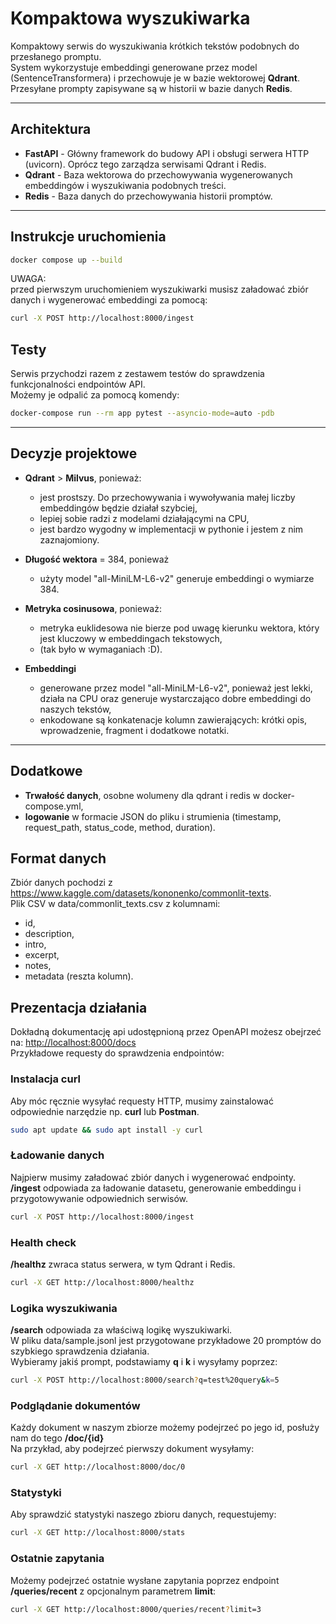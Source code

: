 # Kompaktowa wyszukiwarka

Kompaktowy serwis do wyszukiwania krótkich tekstów podobnych do przesłanego promptu.  
System wykorzystuje embeddingi generowane przez model (SentenceTransformera) i przechowuje je w bazie wektorowej **Qdrant**.  
Przesyłane prompty zapisywane są w historii w bazie danych **Redis**.  

---

## Architektura

- **FastAPI** - Główny framework do budowy API i obsługi serwera HTTP (uvicorn). Oprócz tego zarządza serwisami Qdrant i Redis.
- **Qdrant** - Baza wektorowa do przechowywania wygenerowanych embeddingów i wyszukiwania podobnych treści.
- **Redis** - Baza danych do przechowywania historii promptów.

---

## Instrukcje uruchomienia

```bash
docker compose up --build
```

UWAGA:  
przed pierwszym uruchomieniem wyszukiwarki musisz załadować zbiór danych i wygenerować embeddingi za pomocą:
```bash
curl -X POST http://localhost:8000/ingest
```

## Testy

Serwis przychodzi razem z zestawem testów do sprawdzenia funkcjonalności endpointów API.  
Możemy je odpalić za pomocą komendy:
```bash
docker-compose run --rm app pytest --asyncio-mode=auto -pdb
```

---

## Decyzje projektowe

- **Qdrant** > **Milvus**, ponieważ:
    - jest prostszy. Do przechowywania i wywoływania małej liczby embeddingów będzie działał szybciej,
    - lepiej sobie radzi z modelami działającymi na CPU,
    - jest bardzo wygodny w implementacji w pythonie i jestem z nim zaznajomiony.

- **Długość wektora** = 384, ponieważ 
    - użyty model "all-MiniLM-L6-v2" generuje embeddingi o wymiarze 384.

- **Metryka cosinusowa**, ponieważ:
    - metryka euklidesowa nie bierze pod uwagę kierunku wektora, który jest kluczowy w embeddingach tekstowych,
    - (tak było w wymaganiach :D).

- **Embeddingi** 
    - generowane przez model "all-MiniLM-L6-v2", ponieważ jest lekki, działa na CPU oraz generuje wystarczająco dobre embeddingi do naszych tekstów,
    - enkodowane są konkatenacje kolumn zawierających: krótki opis, wprowadzenie, fragment i dodatkowe notatki.

--- 

## Dodatkowe

- **Trwałość danych**, osobne wolumeny dla qdrant i redis w docker-compose.yml,
- **logowanie** w formacie JSON do pliku i strumienia (timestamp, request_path, status_code, method, duration).

## Format danych                  

Zbiór danych pochodzi z https://www.kaggle.com/datasets/kononenko/commonlit-texts.  
Plik CSV w data/commonlit_texts.csv z kolumnami:  
- id,
- description,
- intro,
- excerpt,
- notes,
- metadata (reszta kolumn).

## Prezentacja działania

Dokładną dokumentację api udostępnioną przez OpenAPI możesz obejrzeć na:
[http://localhost:8000/docs](http://localhost:8000/docs)  
Przykładowe requesty do sprawdzenia endpointów:

### Instalacja curl

Aby móc ręcznie wysyłać requesty HTTP, musimy zainstalować odpowiednie narzędzie np. **curl** lub **Postman**.
```bash
sudo apt update && sudo apt install -y curl
```

### Ładowanie danych

Najpierw musimy załadować zbiór danych i wygenerować endpointy.  
**/ingest** odpowiada za ładowanie datasetu, generowanie embeddingu i przygotowywanie odpowiednich serwisów.

```bash
curl -X POST http://localhost:8000/ingest
```

### Health check

**/healthz** zwraca status serwera, w tym Qdrant i Redis.

```bash
curl -X GET http://localhost:8000/healthz
```

### Logika wyszukiwania

**/search** odpowiada za właściwą logikę wyszukiwarki.  
W pliku data/sample.jsonl jest przygotowane przykładowe 20 promptów do szybkiego sprawdzenia działania.  
Wybieramy jakiś prompt, podstawiamy **q** i **k** i wysyłamy poprzez:
```bash
curl -X POST http://localhost:8000/search?q=test%20query&k=5
```

### Podglądanie dokumentów

Każdy dokument w naszym zbiorze możemy podejrzeć po jego id, posłuży nam do tego **/doc/{id}**    
Na przykład, aby podejrzeć pierwszy dokument wysyłamy:

```bash
curl -X GET http://localhost:8000/doc/0
```

### Statystyki

Aby sprawdzić statystyki naszego zbioru danych, requestujemy:
```bash
curl -X GET http://localhost:8000/stats
```

### Ostatnie zapytania

Możemy podejrzeć ostatnie wysłane zapytania poprzez endpoint **/queries/recent** z opcjonalnym parametrem **limit**:
```bash
curl -X GET http://localhost:8000/queries/recent?limit=3
```

